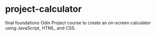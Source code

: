 # project-calculator
final foundations Odin Project course
to create an on-screen calculator using JavaScript, HTML, and CSS.
